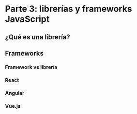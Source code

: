 # Parte 3: librerías y frameworks JavaScript

## ¿Qué es una librería?

## Frameworks

### Framework vs librería

### React

### Angular

### Vue.js


